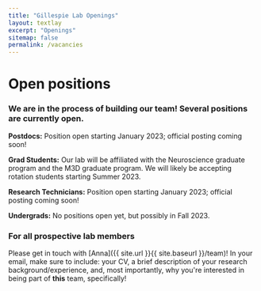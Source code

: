 ```yaml
---
title: "Gillespie Lab Openings"
layout: textlay
excerpt: "Openings"
sitemap: false
permalink: /vacancies
---
```


# Open positions

### We are in the process of building our team! Several positions are currently open.

**Postdocs:** Position open starting January 2023; official posting coming soon! 

**Grad Students:** Our lab will be affiliated with the Neuroscience graduate program and the M3D graduate program. We will likely be accepting rotation students starting Summer 2023.

**Research Technicians:** Position open starting January 2023; official posting coming soon!

**Undergrads:** No positions open yet, but possibly in Fall 2023. 

### For all prospective lab members
Please get in touch with [Anna]({{ site.url }}{{ site.baseurl }}/team)! In your email, make sure to include: your CV, a brief description of your research background/experience, and, most importantly, why you're interested in being part of **this** team, specifically!





<!-- <figure>
<img src="{{ site.url }}{{ site.baseurl }}/images/picpic/Gallery/DSC_0696.jpg" width="95%">
</figure> -->
